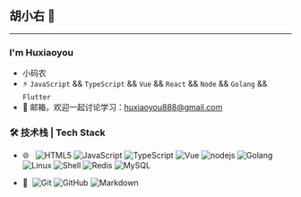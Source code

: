 ## 胡小右 👋
---

### I'm Huxiaoyou

- 小码农
- ⚡ `JavaScript` && `TypeScript` && `Vue` && `React` && `Node` && `Golang` && `Flutter`
- 💬 邮箱，欢迎一起讨论学习：[huxiaoyou888@gmail.com](mailto:huxiaoyou888@gmail.com)



### 🛠 技术栈 | Tech Stack

- 🌐 &#160; ![HTML5](https://img.shields.io/badge/-HTML5-333333?style=flat&logo=HTML5)
![JavaScript](https://img.shields.io/badge/-JavaScript-333333?style=flat&logo=JavaScript)
![TypeScript](https://img.shields.io/badge/-TypeScript-333333?style=flat&logo=TypeScript)
![Vue](https://img.shields.io/badge/vue-3-green)
![nodejs](https://img.shields.io/badge/-node-333333?style=flat&logo=node)
![Golang](https://img.shields.io/badge/-go-333333?style=flat&logo=go)
![Linux](https://img.shields.io/badge/-Linux-333333?style=flat&logo=Linux&logoColor=FCC624)
![Shell](https://img.shields.io/badge/Bash-Shell-lightgrey)
![Redis](https://img.shields.io/badge/Redis-3-red)
![MySQL](https://img.shields.io/badge/-MySQL-333333?style=flat&logo=mysql)

- 🔧 &#160;![Git](https://img.shields.io/badge/-Git-333333?style=flat&logo=git)
![GitHub](https://img.shields.io/badge/-GitHub-333333?style=flat&logo=github)
![Markdown](https://img.shields.io/badge/-Markdown-333333?style=flat&logo=markdown)




<!-- ![Anurag's GitHub stats](https://github-readme-stats.vercel.app/api?username=MyJacking&show_icons=true&theme=onedark) -->
